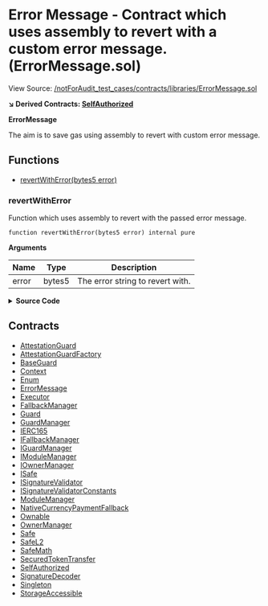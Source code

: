 # Error Message - Contract which uses assembly to revert with a custom error message. (ErrorMessage.sol)

View Source: [/notForAudit_test_cases/contracts/libraries/ErrorMessage.sol](../notForAudit_test_cases/contracts/libraries/ErrorMessage.sol)

**↘ Derived Contracts: [SelfAuthorized](SelfAuthorized.md)**

**ErrorMessage**

The aim is to save gas using assembly to revert with custom error message.

## Functions

- [revertWithError(bytes5 error)](#revertwitherror)

### revertWithError

Function which uses assembly to revert with the passed error message.

```solidity
function revertWithError(bytes5 error) internal pure
```

**Arguments**

| Name  | Type   | Description                      |
| ----- | ------ | -------------------------------- |
| error | bytes5 | The error string to revert with. |

<details>
	<summary><strong>Source Code</strong></summary>

```javascript
function revertWithError(bytes5 error) internal pure {
        /* solhint-disable no-inline-assembly */
        /// @solidity memory-safe-assembly
        assembly {
            let ptr := mload(0x40)
            mstore(ptr, 0x08c379a000000000000000000000000000000000000000000000000000000000) // Selector for method "Error(string)"
            mstore(add(ptr, 0x04), 0x20) // String offset
            mstore(add(ptr, 0x24), 0x05) // Revert reason length (5 bytes for bytes5)
            mstore(add(ptr, 0x44), error) // Revert reason
            revert(ptr, 0x64) // Revert data length is 4 bytes for selector + offset + error length + error.
        }
        /* solhint-enable no-inline-assembly */
    }
```

</details>

## Contracts

- [AttestationGuard](AttestationGuard.md)
- [AttestationGuardFactory](AttestationGuardFactory.md)
- [BaseGuard](BaseGuard.md)
- [Context](Context.md)
- [Enum](Enum.md)
- [ErrorMessage](ErrorMessage.md)
- [Executor](Executor.md)
- [FallbackManager](FallbackManager.md)
- [Guard](Guard.md)
- [GuardManager](GuardManager.md)
- [IERC165](IERC165.md)
- [IFallbackManager](IFallbackManager.md)
- [IGuardManager](IGuardManager.md)
- [IModuleManager](IModuleManager.md)
- [IOwnerManager](IOwnerManager.md)
- [ISafe](ISafe.md)
- [ISignatureValidator](ISignatureValidator.md)
- [ISignatureValidatorConstants](ISignatureValidatorConstants.md)
- [ModuleManager](ModuleManager.md)
- [NativeCurrencyPaymentFallback](NativeCurrencyPaymentFallback.md)
- [Ownable](Ownable.md)
- [OwnerManager](OwnerManager.md)
- [Safe](Safe.md)
- [SafeL2](SafeL2.md)
- [SafeMath](SafeMath.md)
- [SecuredTokenTransfer](SecuredTokenTransfer.md)
- [SelfAuthorized](SelfAuthorized.md)
- [SignatureDecoder](SignatureDecoder.md)
- [Singleton](Singleton.md)
- [StorageAccessible](StorageAccessible.md)
